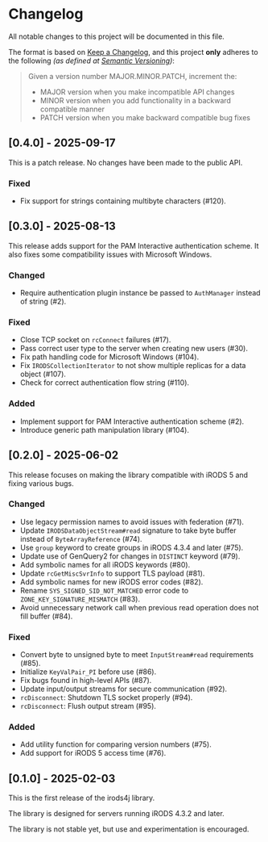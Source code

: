 # Changelog

All notable changes to this project will be documented in this file.

The format is based on [Keep a Changelog](https://keepachangelog.com/en/1.1.0/),
and this project **only** adheres to the following _(as defined at [Semantic Versioning](https://semver.org/spec/v2.0.0.html))_:

> Given a version number MAJOR.MINOR.PATCH, increment the:
> 
> - MAJOR version when you make incompatible API changes
> - MINOR version when you add functionality in a backward compatible manner
> - PATCH version when you make backward compatible bug fixes

## [0.4.0] - 2025-09-17

This is a patch release. No changes have been made to the public API.

### Fixed

- Fix support for strings containing multibyte characters (#120).

## [0.3.0] - 2025-08-13

This release adds support for the PAM Interactive authentication scheme. It also fixes some compatibility issues with Microsoft Windows.

### Changed

- Require authentication plugin instance be passed to `AuthManager` instead of string (#2).

### Fixed

- Close TCP socket on `rcConnect` failures (#17).
- Pass correct user type to the server when creating new users (#30).
- Fix path handling code for Microsoft Windows (#104).
- Fix `IRODSCollectionIterator` to not show multiple replicas for a data object (#107).
- Check for correct authentication flow string (#110).

### Added

- Implement support for PAM Interactive authentication scheme (#2).
- Introduce generic path manipulation library (#104).

## [0.2.0] - 2025-06-02

This release focuses on making the library compatible with iRODS 5 and fixing various bugs.

### Changed

- Use legacy permission names to avoid issues with federation (#71).
- Update `IRODSDataObjectStream#read` signature to take byte buffer instead of `ByteArrayReference` (#74).
- Use `group` keyword to create groups in iRODS 4.3.4 and later (#75).
- Update use of GenQuery2 for changes in `DISTINCT` keyword (#79).
- Add symbolic names for all iRODS keywords (#80).
- Update `rcGetMiscSvrInfo` to support TLS payload (#81).
- Add symbolic names for new iRODS error codes (#82).
- Rename `SYS_SIGNED_SID_NOT_MATCHED` error code to `ZONE_KEY_SIGNATURE_MISMATCH` (#83).
- Avoid unnecessary network call when previous read operation does not fill buffer (#84).

### Fixed

- Convert byte to unsigned byte to meet `InputStream#read` requirements (#85).
- Initialize `KeyValPair_PI` before use (#86).
- Fix bugs found in high-level APIs (#87).
- Update input/output streams for secure communication (#92).
- `rcDisconnect`: Shutdown TLS socket properly (#94).
- `rcDisconnect`: Flush output stream (#95).

### Added

- Add utility function for comparing version numbers (#75).
- Add support for iRODS 5 access time (#76).

## [0.1.0] - 2025-02-03

This is the first release of the irods4j library.

The library is designed for servers running iRODS 4.3.2 and later.

The library is not stable yet, but use and experimentation is encouraged.
